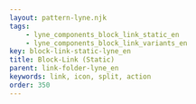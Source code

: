 ```yaml
---
layout: pattern-lyne.njk
tags: 
    - lyne_components_block_link_static_en
    - lyne_components_block_link_variants_en
key: block-link-static-lyne_en
title: Block-Link (Static)
parent: link-folder-lyne_en
keywords: link, icon, split, action
order: 350
---
```


